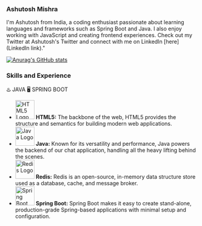 ### Ashutosh Mishra
I'm Ashutosh from India, a coding enthusiast passionate about learning languages and frameworks such as Spring Boot and Java. I also enjoy working with JavaScript and creating frontend experiences. Check out my Twitter at Ashutosh's Twitter and connect with me on LinkedIn [here](LinkedIn link)."

[![Anurag's GitHub stats](https://github-readme-stats.vercel.app/api?username=Ashut0sh-mishra)](https://github.com/anuraghazra/github-readme-stats)

### Skills and Experience
♨️ JAVA
 🖥️ SPRING BOOT



- <img src="https://www.w3.org/html/logo/downloads/HTML5_Logo_512.png" alt="HTML5 Logo" width="50" height="50"> **HTML5:** The backbone of the web, HTML5 provides the structure and semantics for building modern web applications.
- <img src="https://upload.wikimedia.org/wikipedia/de/e/e1/Java-Logo.svg" alt="Java Logo" width="50" height="50"> **Java:** Known for its versatility and performance, Java powers the backend of our chat application, handling all the heavy lifting behind the scenes.
- <img src="https://upload.wikimedia.org/wikipedia/en/6/6b/Redis_Logo.svg" alt="Redis Logo" width="50" height="50"> **Redis:** Redis is an open-source, in-memory data structure store used as a database, cache, and message broker.
- <img src="https://upload.wikimedia.org/wikipedia/commons/7/79/Spring_Boot.svg" alt="Spring Boot Logo" width="50" height="50"> **Spring Boot:** Spring Boot makes it easy to create stand-alone, production-grade Spring-based applications with minimal setup and configuration.



